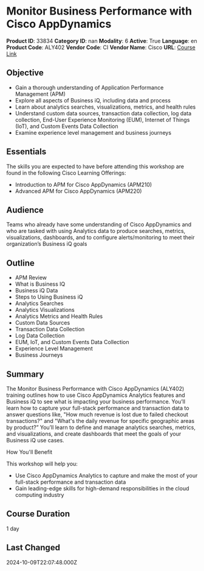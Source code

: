 # Monitor Business Performance with Cisco AppDynamics

**Product ID**: 33834
**Category ID**: nan
**Modality**: 6
**Active**: True
**Language**: en
**Product Code**: ALY402
**Vendor Code**: CI
**Vendor Name**: Cisco
**URL**: [Course Link](https://www.fastlaneus.com/course/cisco-aly402)

## Objective
- Gain a thorough understanding of Application Performance Management (APM)
- Explore all aspects of Business iQ, including data and process
- Learn about analytics searches, visualizations, metrics, and health rules
- Understand custom data sources, transaction data collection, log data collection, End-User Experience Monitoring (EUM), Internet of Things (IoT), and Custom Events Data Collection
- Examine experience level management and business journeys

## Essentials
The skills you are expected to have before attending this workshop are found in the following Cisco Learning Offerings:   


- Introduction to APM for Cisco AppDynamics (APM210)
- Advanced APM for Cisco AppDynamics (APM220)

## Audience
Teams who already have some understanding of Cisco AppDynamics and who are tasked with using Analytics data to produce searches, metrics, visualizations, dashboards, and to configure alerts/monitoring to meet their organization’s Business iQ goals

## Outline
- APM Review
- What is Business IQ
- Business iQ Data
- Steps to Using Business iQ
- Analytics Searches
- Analytics Visualizations
- Analytics Metrics and Health Rules
- Custom Data Sources
- Transaction Data Collection
- Log Data Collection
- EUM, IoT, and Custom Events Data Collection
- Experience Level Management
- Business Journeys

## Summary
The Monitor Business Performance with Cisco AppDynamics (ALY402) training outlines how to use Cisco AppDynamics Analytics features and Business iQ to see what is impacting your business performance. You’ll learn how to capture your full-stack performance and transaction data to answer questions like, "How much revenue is lost due to failed checkout transactions?" and "What's the daily revenue for specific geographic areas by product?” You’ll learn to define and manage analytics searches, metrics, and visualizations, and create dashboards that meet the goals of your Business iQ use cases. 

How You'll Benefit


This workshop will help you: 



- Use Cisco AppDynamics Analytics to capture and make the most of your full-stack performance and transaction data
- Gain leading-edge skills for high-demand responsibilities in the cloud computing industry

## Course Duration
1 day

## Last Changed
2024-10-09T22:07:48.000Z
